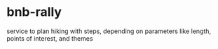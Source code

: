 # bnb-rally
service to plan hiking with steps, depending on parameters like length, points of interest, and themes
